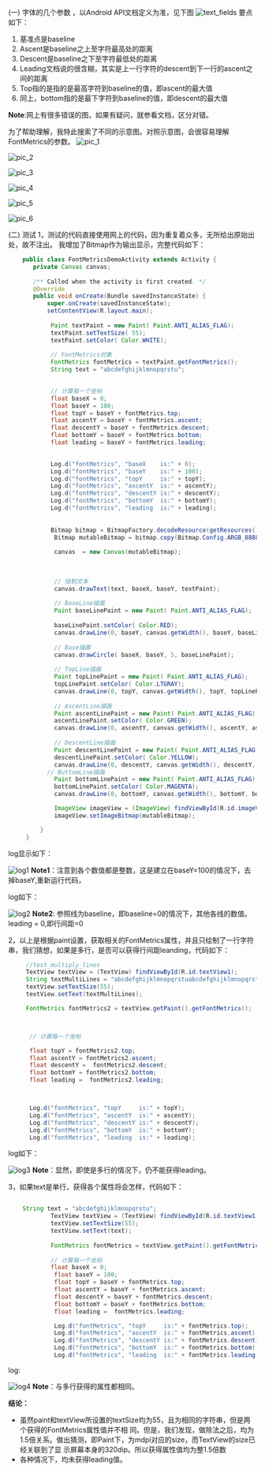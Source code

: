 (一) 字体的几个参数 ，以Android API文档定义为准，见下图
![text_fields](https://github.com/LineChen/AndroidNotes/blob/master/Android_Basis/pictures/fontmetrics/text_properties.png)
要点如下：
1. 基准点是baseline
2. Ascent是baseline之上至字符最高处的距离
3. Descent是baseline之下至字符最低处的距离
4. Leading文档说的很含糊，其实是上一行字符的descent到下一行的ascent之间的距离
5. Top指的是指的是最高字符到baseline的值，即ascent的最大值
6. 同上，bottom指的是最下字符到baseline的值，即descent的最大值

**Note**:网上有很多错误的图，如果有疑问，就参看文档，区分对错。

为了帮助理解，我特此搜索了不同的示意图。对照示意图，会很容易理解FontMetrics的参数。
![pic_1](https://github.com/LineChen/AndroidNotes/blob/master/Android_Basis/pictures/fontmetrics/pic_1.png)

![pic_2](https://github.com/LineChen/AndroidNotes/blob/master/Android_Basis/pictures/fontmetrics/pic_2.png)

![pic_3](https://github.com/LineChen/AndroidNotes/blob/master/Android_Basis/pictures/fontmetrics/pic_3.png)

![pic_4](https://github.com/LineChen/AndroidNotes/blob/master/Android_Basis/pictures/fontmetrics/pic_4.png)

![pic_5](https://github.com/LineChen/AndroidNotes/blob/master/Android_Basis/pictures/fontmetrics/pic_5.png)

![pic_6](https://github.com/LineChen/AndroidNotes/blob/master/Android_Basis/pictures/fontmetrics/pic_6.png)

(二) 测试
 1，测试的代码直接使用网上的代码，因为重复着众多，无所给出原始出处，故不注出。
我增加了Bitmap作为输出显示，完整代码如下：

```java
	public class FontMetricsDemoActivity extends Activity { 
	   private Canvas canvas; 
	
	   /** Called when the activity is first created. */ 
	   @Override 
	   public void onCreate(Bundle savedInstanceState) {
	       super.onCreate(savedInstanceState); 
	       setContentView(R.layout.main); 
	        
	        Paint textPaint = new Paint( Paint.ANTI_ALIAS_FLAG); 
	        textPaint.setTextSize( 55); 
	        textPaint.setColor( Color.WHITE); 
	 
	        // FontMetrics对象 
	        FontMetrics fontMetrics = textPaint.getFontMetrics(); 
	        String text = "abcdefghijklmnopqrstu"; 

	 
	        // 计算每一个坐标 
	        float baseX = 0; 
	        float baseY = 100; 
	        float topY = baseY + fontMetrics.top; 
	        float ascentY = baseY + fontMetrics.ascent; 
	        float descentY = baseY + fontMetrics.descent; 
	        float bottomY = baseY + fontMetrics.bottom; 
	        float leading = baseY + fontMetrics.leading; 

	         
	        Log.d("fontMetrics", "baseX    is:" + 0); 
	        Log.d("fontMetrics", "baseY    is:" + 100); 
	        Log.d("fontMetrics", "topY     is:" + topY); 
	        Log.d("fontMetrics", "ascentY  is:" + ascentY); 
	        Log.d("fontMetrics", "descentY is:" + descentY); 
	        Log.d("fontMetrics", "bottomY  is:" + bottomY); 
	        Log.d("fontMetrics", "leading  is:" + leading); 
      
	         
	        Bitmap bitmap = BitmapFactory.decodeResource(getResources(), R.drawable.fontmetrics); 
	         Bitmap mutableBitmap = bitmap.copy(Bitmap.Config.ARGB_8888, true); 
		      
		     canvas  = new Canvas(mutableBitmap); 
		      
		      
		
		     // 绘制文本 
		     canvas.drawText(text, baseX, baseY, textPaint); 
		
		     // BaseLine描画 
		     Paint baseLinePaint = new Paint( Paint.ANTI_ALIAS_FLAG); 
		      
		     baseLinePaint.setColor( Color.RED); 
		     canvas.drawLine(0, baseY, canvas.getWidth(), baseY, baseLinePaint); 
		
		     // Base描画 
		     canvas.drawCircle( baseX, baseY, 5, baseLinePaint); 
		
		     // TopLine描画 
		     Paint topLinePaint = new Paint( Paint.ANTI_ALIAS_FLAG); 
		     topLinePaint.setColor( Color.LTGRAY); 
		     canvas.drawLine(0, topY, canvas.getWidth(), topY, topLinePaint); 
		
		     // AscentLine描画 
		     Paint ascentLinePaint = new Paint( Paint.ANTI_ALIAS_FLAG); 
		     ascentLinePaint.setColor( Color.GREEN); 
		     canvas.drawLine(0, ascentY, canvas.getWidth(), ascentY, ascentLinePaint); 
		
	         // DescentLine描画 
	         Paint descentLinePaint = new Paint( Paint.ANTI_ALIAS_FLAG); 
	         descentLinePaint.setColor( Color.YELLOW); 
	         canvas.drawLine(0, descentY, canvas.getWidth(), descentY, descentLinePaint);
	       // ButtomLine描画
	         Paint bottomLinePaint = new Paint( Paint.ANTI_ALIAS_FLAG);
	         bottomLinePaint.setColor( Color.MAGENTA);
	         canvas.drawLine(0, bottomY, canvas.getWidth(), bottomY, bottomLinePaint);

	         ImageView imageView = (ImageView) findViewById(R.id.imageView1);
	         imageView.setImageBitmap(mutableBitmap);

	     }
	 }

```

 log显示如下：

![log1](https://github.com/LineChen/AndroidNotes/blob/master/Android_Basis/pictures/fontmetrics/log1.png)
**Note1**：注意到各个数值都是整数，这是建立在baseY=100的情况下，去掉baseY,重新运行代码，

log如下：

![log2](https://github.com/LineChen/AndroidNotes/blob/master/Android_Basis/pictures/fontmetrics/log2.png)
**Note2**: 参照线为baseline，即baseline=0的情况下，其他各线的数值。leading = 0,即行间距=0

2，以上是根据paint设置，获取相关的FontMetrics属性，并且只绘制了一行字符串，我们猜想，如果是多行，是否可以获得行间距leanding，代码如下：

```java
	 //test_multiply_lines 
	 TextView textView = (TextView) findViewById(R.id.textView1); 
	 String textMultiLines = "abcdefghijklmnopqrstuabcdefghijklmnopqrstuabcdefghijklmnopqrstuabcdefghijklmnopqrstuabcdefghijklmnopqrstu"; 
     textView.setTextSize(55); 
     textView.setText(textMultiLines); 

     FontMetrics fontMetrics2 = textView.getPaint().getFontMetrics(); 



      // 计算每一个坐标 

      float topY = fontMetrics2.top; 
      float ascentY = fontMetrics2.ascent; 
      float descentY =  fontMetrics2.descent; 
      float bottomY = fontMetrics2.bottom; 
      float leading =  fontMetrics2.leading; 



      Log.d("fontMetrics", "topY     is:" + topY); 
      Log.d("fontMetrics", "ascentY  is:" + ascentY); 
      Log.d("fontMetrics", "descentY is:" + descentY); 
      Log.d("fontMetrics", "bottomY  is:" + bottomY); 
      Log.d("fontMetrics", "leading  is:" + leading); 
```
log如下：

![log3](https://github.com/LineChen/AndroidNotes/blob/master/Android_Basis/pictures/fontmetrics/log3.png)
**Note**：显然，即使是多行的情况下，仍不能获得leading。

3，如果text是单行，获得各个属性将会怎样，代码如下：

```java

	String text = "abcdefghijklmnopqrstu"; 
	        TextView textView = (TextView) findViewById(R.id.textView1); 
	        textView.setTextSize(55); 
	        textView.setText(text); 
	         
	        FontMetrics fontMetrics = textView.getPaint().getFontMetrics(); 
	 
	        // 计算每一个坐标 
	        float baseX = 0; 
	         float baseY = 100; 
	         float topY = baseY + fontMetrics.top; 
	         float ascentY = baseY + fontMetrics.ascent; 
	         float descentY = baseY + fontMetrics.descent; 
	         float bottomY = baseY + fontMetrics.bottom; 
	         float leading =  fontMetrics.leading; 

	         Log.d("fontMetrics", "topY     is:" + fontMetrics.top); 
	         Log.d("fontMetrics", "ascentY  is:" + fontMetrics.ascent); 
	         Log.d("fontMetrics", "descentY is:" + fontMetrics.descent); 
	         Log.d("fontMetrics", "bottomY  is:" + fontMetrics.bottom); 
	         Log.d("fontMetrics", "leading  is:" + fontMetrics.leading); 
```
log:

![log4](https://github.com/LineChen/AndroidNotes/blob/master/Android_Basis/pictures/fontmetrics/log4.png)
**Note**：与多行获得的属性都相同。

**结论：**
- 虽然paint和textView所设置的textSize均为55，且为相同的字符串，但是两个获得的FontMetrics属性值并不相 同。但是，我们发现，做除法之后，均为1.5倍关系。做出猜测，即Paint下，为mdpi对应的size，而TextView的size已经关联到了显 示屏幕本身的320dip。所以获得属性值均为整1.5倍数
- 各种情况下，均未获得leading值。

































